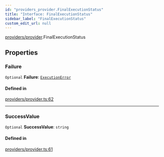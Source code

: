 ```yaml
---
id: "providers_provider.FinalExecutionStatus"
title: "Interface: FinalExecutionStatus"
sidebar_label: "FinalExecutionStatus"
custom_edit_url: null
---
```


[providers/provider](../modules/providers_provider.md).FinalExecutionStatus

## Properties

### Failure

 `Optional` **Failure**: [`ExecutionError`](providers_provider.ExecutionError.md)

#### Defined in

[providers/provider.ts:62](https://github.com/maxhr/near--near-api-js/blob/57fed346/packages/near-api-js/src/providers/provider.ts#L62)

___

### SuccessValue

 `Optional` **SuccessValue**: `string`

#### Defined in

[providers/provider.ts:61](https://github.com/maxhr/near--near-api-js/blob/57fed346/packages/near-api-js/src/providers/provider.ts#L61)
